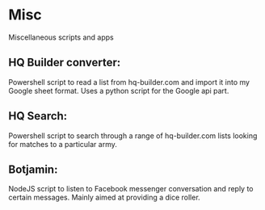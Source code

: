# Misc
Miscellaneous scripts and apps

## HQ Builder converter:
Powershell script to read a list from hq-builder.com and import it into my Google sheet format. Uses a python script for the Google api part.
  
## HQ Search:
Powershell script to search through a range of hq-builder.com lists looking for matches to a particular army.

## Botjamin:
NodeJS script to listen to Facebook messenger conversation and reply to certain messages. Mainly aimed at providing a dice roller.
